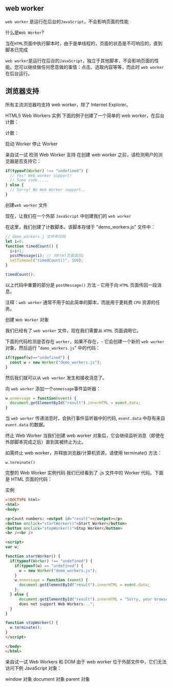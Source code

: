 ## web worker

`web worker` 是运行在后台的`JavaScript`，不会影响页面的性能

什么是`Web Worker`?

当在`HTML`页面中执行脚本时，由于是单线程的，页面的状态是不可响应的，直到脚本已完成

`web worker`是运行在后台的`JavaScript`，独立于其他脚本，不会影响页面的性能。您可以继续做任何愿意做的事情：点击、选取内容等等，而此时 `web worker` 在后台运行。 

## 浏览器支持

所有主流浏览器均支持 web worker，除了 Internet Explorer。

HTML5 Web Workers 实例
下面的例子创建了一个简单的 web worker，在后台计数：

计数：

启动 Worker 停止 Worker

亲自试一试
检测 Web Worker 支持
在创建 web worker 之前，请检测用户的浏览器是否支持它：

```js
if(typeof(Worker) !== "undefined") {
  // Yes! Web worker support!
  // Some code.....
} else {
  // Sorry! No Web Worker support..
}
```
创建`web worker` 文件

现在，让我们在一个外部 `JavaScript` 中创建我们的 `web worker`

在这里，我们创建了计数脚本。该脚本存储于 "demo_workers.js" 文件中：

```js
// demo_workers.j 文件中代码
let i=0;
function timedCount() {
  i=i+1;
  postMessage(i); // 向html页面返回i
  setTimeout("timedCount()", 500);
}

timedCount();
```
以上代码中重要的部分是 `postMessage()` 方法 - 它用于向 `HTML` 页面传回一段消息。

注释：`web worker` 通常不用于如此简单的脚本，而是用于更耗费 `CPU` 资源的任务。

创建 `Web Worker` 对象

我们已经有了 `web worker` 文件，现在我们需要从 `HTML` 页面调用它。

下面的代码检测是否存在 `worker`，如果不存在，- 它会创建一个新的 `web worker` 对象，然后运行 "`demo_workers.js`" 中的代码：
```js
if(typeof(w)=="undefined") {
  const w = new Worker("demo_workers.js");
}
```
然后我们就可以从 `web worker` 发生和接收消息了。

向 `web worker` 添加一个`onmessage`事件监听器：
```js
w.onmessage = function(event) {
  document.getElementById("result").innerHTML = event.data;
}
```
当 `web worker` 传递消息时，会执行事件监听器中的代码, `event.data` 中存有来自 `event.data` 的数据。

终止 Web Worker
当我们创建 web worker 对象后，它会继续监听消息（即使在外部脚本完成之后）直到其被终止为止。

如需终止 web worker，并释放浏览器/计算机资源，请使用 terminate() 方法：

`w.terminate()`

完整的 Web Worker 实例代码
我们已经看到了 .js 文件中的 Worker 代码。下面是 HTML 页面的代码：

实例
```html
<!DOCTYPE html>
<html>
<body>

<p>Count numbers: <output id="result"></output></p>
<button onclick="startWorker()">Start Worker</button>
<button onclick="stopWorker()">Stop Worker</button>
<br /><br />

<script>
var w;

function startWorker() {
  if(typeof(Worker) !== "undefined") {
    if(typeof(w) == "undefined") {
      w = new Worker("demo_workers.js");
    }
    w.onmessage = function (event) {
      document.getElementById("result").innerHTML = event.data;
    };
  } else {
      document.getElementById("result").innerHTML = "Sorry, your browser
      does not support Web Workers...";
  }
}

function stopWorker() {
  w.terminate();
}
</script>

</body>
</html>
```
亲自试一试
Web Workers 和 DOM
由于 web worker 位于外部文件中，它们无法访问下例 JavaScript 对象：

window 对象
document 对象
parent 对象
